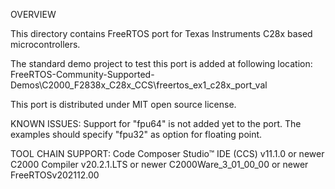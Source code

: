 
OVERVIEW

This directory contains FreeRTOS port for Texas Instruments C28x based microcontrollers.

The standard demo project to test this port is added at following location:
FreeRTOS-Community-Supported-Demos\C2000_F2838x_C28x_CCS\freertos_ex1_c28x_port_val

This port is distributed under MIT open source license.

KNOWN ISSUES:
Support for "fpu64" is not added yet to the port. The examples should specify "fpu32" as option for floating point.

TOOL CHAIN SUPPORT:
Code Composer Studio™ IDE (CCS) v11.1.0 or newer
C2000 Compiler v20.2.1.LTS or newer
C2000Ware_3_01_00_00 or newer
FreeRTOSv202112.00

